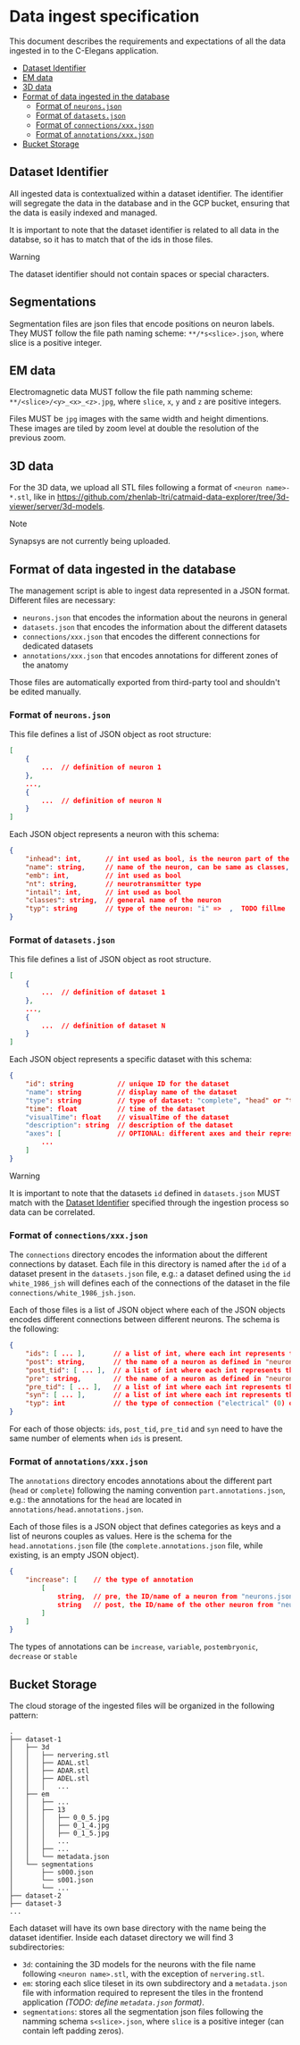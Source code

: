 # Data ingest specification

This document describes the requirements and expectations of all the data ingested in to the C-Elegans application.

- [Dataset Identifier](#dataset-identifier)
- [EM data](#em-data)
- [3D data](#3d-data)
- [Format of data ingested in the database](#format-of-data-ingested-in-the-database)
  - [Format of `neurons.json`](#format-of-neuronsjson)
  - [Format of `datasets.json`](#format-of-datasetsjson)
  - [Format of `connections/xxx.json`](#format-of-connectionsxxxjson)
  - [Format of `annotations/xxx.json`](#format-of-annotationsxxxjson)
- [Bucket Storage](#bucket-storage)

## Dataset Identifier

All ingested data is contextualized within a dataset identifier.
The identifier will segregate the data in the database and in the GCP bucket, ensuring that the data is easily indexed and managed.

It is important to note that the dataset identifier is related to all data in the databse, so it has to match that of the ids in those files.

> [!WARNING]  
> The dataset identifier should not contain spaces or special characters.

## Segmentations

Segmentation files are json files that encode positions on neuron labels.
They MUST follow the file path naming scheme: `**/*s<slice>.json`, where slice is a positive integer.

## EM data

Electromagnetic data MUST follow the file path namming scheme: `**/<slice>/<y>_<x>_<z>.jpg`, where `slice`, `x`, `y` and `z` are positive integers.

Files MUST be `jpg` images with the same width and height dimentions.
These images are tiled by zoom level at double the resolution of the previous zoom.

<!-- TODO: understand the impact of varying metersPerUnit (e.g 2nm voxels) in the map projection -->

## 3D data

For the 3D data, we upload all STL files following a format of `<neuron name>-*.stl`, like in <https://github.com/zhenlab-ltri/catmaid-data-explorer/tree/3d-viewer/server/3d-models>.

> [!NOTE]  
> Synapsys are not currently being uploaded.

## Format of data ingested in the database

The management script is able to ingest data represented in a JSON format.
Different files are necessary:

* `neurons.json` that encodes the information about the neurons in general
* `datasets.json` that encodes the information about the different datasets
* `connections/xxx.json` that encodes the different connections for dedicated datasets
* `annotations/xxx.json` that encodes annotations for different zones of the anatomy

Those files are automatically exported from third-party tool and shouldn't be edited manually.

### Format of `neurons.json`

This file defines a list of JSON object as root structure:

```json
[
    {
        ...  // definition of neuron 1
    },
    ...,
    {
        ...  // definition of neuron N
    }
]
```

Each JSON object represents a neuron with this schema:

```json
{
    "inhead": int,      // int used as bool, is the neuron part of the head or not
    "name": string,     // name of the neuron, can be same as classes, or L or R of classes
    "emb": int,         // int used as bool
    "nt": string,       // neurotransmitter type
    "intail": int,      // int used as bool
    "classes": string,  // general name of the neuron
    "typ": string       // type of the neuron: "i" =>  ,  TODO fillme
}
```


### Format of `datasets.json`

This file defines a list of JSON object as root structure.

```json
[
    {
        ...  // definition of dataset 1
    },
    ...,
    {
        ...  // definition of dataset N
    }
]
```

Each JSON object represents a specific dataset with this schema:

```json
{
    "id": string           // unique ID for the dataset
    "name": string         // display name of the dataset
    "type": string         // type of dataset: "complete", "head" or "tail"
    "time": float          // time of the dataset
    "visualTime": float    // visualTime of the dataset
    "description": string  // description of the dataset
    "axes": [              // OPTIONAL: different axes and their representation, not used but can appear in the file
        ...
    ]
}
```

> [!WARNING]  
> It is important to note that the datasets `id` defined in `datasets.json` MUST match with the [Dataset Identifier](#dataset-identifier) specified through the ingestion process so data can be correlated.

### Format of `connections/xxx.json`

The `connections` directory encodes the information about the different connections by dataset.
Each file in this directory is named after the `id` of a dataset present in the `datasets.json` file, e.g.: a dataset defined using the `id` `white_1986_jsh` will defines each of the connections of the dataset in the file `connections/white_1986_jsh.json`.

Each of those files is a list of JSON object where each of the JSON objects encodes different connections between different neurons.
The schema is the following:

```json
{
    "ids": [ ... ],       // a list of int, where each int represents the ID of the neurons involved in this connection
    "post": string,       // the name of a neuron as defined in "neurons.json"
    "post_tid": [ ... ],  // a list of int where each int represents the ID of a post synapse for a dedicated post neuron
    "pre": string,        // the name of a neuron as defined in "neurons.json"
    "pre_tid": [ ... ],   // a list of int where each int represents the ID of a pre synapse for a dedicated pre neuron
    "syn": [ ... ],       // a list of int where each int represents the weight of a post or pre synapses (indice matches the neuron in pre/post_tid)
    "typ": int            // the type of connection ("electrical" (0) or "chemical" (2))
}
```

For each of those objects: `ids`, `post_tid`, `pre_tid` and `syn` need to have the same number of elements when `ids` is present.

### Format of `annotations/xxx.json`

The `annotations` directory encodes annotations about the different part (`head` or `complete`) following the naming convention `part.annotations.json`, e.g.: the annotations for the `head` are located in `annotations/head.annotations.json`.

Each of those files is a JSON object that defines categories as keys and a list of neurons couples as values.
Here is the schema for the `head.annotations.json` file (the `complete.annotations.json` file, while existing, is an empty JSON object).

```json
{
    "increase": [    // the type of annotation
        [
            string,  // pre, the ID/name of a neuron from "neurons.json"
            string   // post, the ID/name of the other neuron from "neurons.json" that is part of the couple
        ]
    ]
}
```

The types of annotations can be `increase`, `variable`, `postembryonic`, `decrease` or `stable`

## Bucket Storage

The cloud storage of the ingested files will be organized in the following pattern:

```console
.
├── dataset-1
│   ├── 3d
│   │   ├── nervering.stl
│   │   ├── ADAL.stl
│   │   ├── ADAR.stl
│   │   ├── ADEL.stl
│   │   │   ...
│   ├── em
│   │   ├── ...
│   │   ├── 13
│   │   │   ├── 0_0_5.jpg
│   │   │   ├── 0_1_4.jpg
│   │   │   ├── 0_1_5.jpg
│   │   │   ...
│   │   ├── ...
│   │   └── metadata.json
│   └── segmentations
│       ├── s000.json
│       └── s001.json
│       └── ...
├── dataset-2
├── dataset-3
...
```

Each dataset will have its own base directory with the name being the dataset identifier. Inside each dataset directory we will find 3 subdirectories:

- `3d`: containing the 3D models for the neurons with the file name following `<neuron name>.stl`, with the exception of `nervering.stl`.
- `em`: storing each slice tileset in its own subdirectory and a `metadata.json` file with information required to represent the tiles in the frontend application _(TODO: define `metadata.json` format)_.
- `segmentations`: stores all the segmentation json files following the namming schema `s<slice>.json`, where `slice` is a positive integer (can contain left padding zeros).
